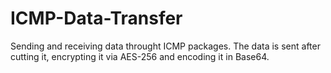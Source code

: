 # ICMP-Data-Transfer
Sending and receiving data throught ICMP packages. The data is sent after cutting it, encrypting it via AES-256 and encoding it in Base64.
